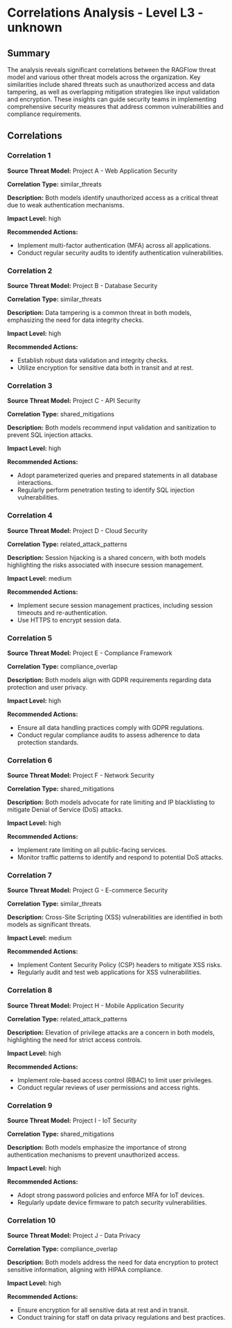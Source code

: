 # Correlations Analysis - Level L3 - unknown

## Summary

The analysis reveals significant correlations between the RAGFlow threat model and various other threat models across the organization. Key similarities include shared threats such as unauthorized access and data tampering, as well as overlapping mitigation strategies like input validation and encryption. These insights can guide security teams in implementing comprehensive security measures that address common vulnerabilities and compliance requirements.

## Correlations

### Correlation 1

**Source Threat Model:** Project A - Web Application Security

**Correlation Type:** similar_threats

**Description:** Both models identify unauthorized access as a critical threat due to weak authentication mechanisms.

**Impact Level:** high

**Recommended Actions:**
- Implement multi-factor authentication (MFA) across all applications.
- Conduct regular security audits to identify authentication vulnerabilities.

### Correlation 2

**Source Threat Model:** Project B - Database Security

**Correlation Type:** similar_threats

**Description:** Data tampering is a common threat in both models, emphasizing the need for data integrity checks.

**Impact Level:** high

**Recommended Actions:**
- Establish robust data validation and integrity checks.
- Utilize encryption for sensitive data both in transit and at rest.

### Correlation 3

**Source Threat Model:** Project C - API Security

**Correlation Type:** shared_mitigations

**Description:** Both models recommend input validation and sanitization to prevent SQL injection attacks.

**Impact Level:** high

**Recommended Actions:**
- Adopt parameterized queries and prepared statements in all database interactions.
- Regularly perform penetration testing to identify SQL injection vulnerabilities.

### Correlation 4

**Source Threat Model:** Project D - Cloud Security

**Correlation Type:** related_attack_patterns

**Description:** Session hijacking is a shared concern, with both models highlighting the risks associated with insecure session management.

**Impact Level:** medium

**Recommended Actions:**
- Implement secure session management practices, including session timeouts and re-authentication.
- Use HTTPS to encrypt session data.

### Correlation 5

**Source Threat Model:** Project E - Compliance Framework

**Correlation Type:** compliance_overlap

**Description:** Both models align with GDPR requirements regarding data protection and user privacy.

**Impact Level:** high

**Recommended Actions:**
- Ensure all data handling practices comply with GDPR regulations.
- Conduct regular compliance audits to assess adherence to data protection standards.

### Correlation 6

**Source Threat Model:** Project F - Network Security

**Correlation Type:** shared_mitigations

**Description:** Both models advocate for rate limiting and IP blacklisting to mitigate Denial of Service (DoS) attacks.

**Impact Level:** high

**Recommended Actions:**
- Implement rate limiting on all public-facing services.
- Monitor traffic patterns to identify and respond to potential DoS attacks.

### Correlation 7

**Source Threat Model:** Project G - E-commerce Security

**Correlation Type:** similar_threats

**Description:** Cross-Site Scripting (XSS) vulnerabilities are identified in both models as significant threats.

**Impact Level:** medium

**Recommended Actions:**
- Implement Content Security Policy (CSP) headers to mitigate XSS risks.
- Regularly audit and test web applications for XSS vulnerabilities.

### Correlation 8

**Source Threat Model:** Project H - Mobile Application Security

**Correlation Type:** related_attack_patterns

**Description:** Elevation of privilege attacks are a concern in both models, highlighting the need for strict access controls.

**Impact Level:** high

**Recommended Actions:**
- Implement role-based access control (RBAC) to limit user privileges.
- Conduct regular reviews of user permissions and access rights.

### Correlation 9

**Source Threat Model:** Project I - IoT Security

**Correlation Type:** shared_mitigations

**Description:** Both models emphasize the importance of strong authentication mechanisms to prevent unauthorized access.

**Impact Level:** high

**Recommended Actions:**
- Adopt strong password policies and enforce MFA for IoT devices.
- Regularly update device firmware to patch security vulnerabilities.

### Correlation 10

**Source Threat Model:** Project J - Data Privacy

**Correlation Type:** compliance_overlap

**Description:** Both models address the need for data encryption to protect sensitive information, aligning with HIPAA compliance.

**Impact Level:** high

**Recommended Actions:**
- Ensure encryption for all sensitive data at rest and in transit.
- Conduct training for staff on data privacy regulations and best practices.

